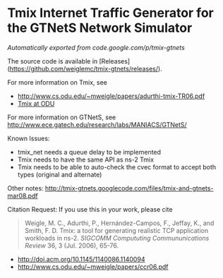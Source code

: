 # Tmix Internet Traffic Generator for the GTNetS Network Simulator
*Automatically exported from code.google.com/p/tmix-gtnets*

The source code is available in [Releases] (https://github.com/weiglemc/tmix-gtnets/releases/).


For more information on Tmix, see
  * http://www.cs.odu.edu/~mweigle/papers/adurthi-tmix-TR06.pdf
  * [Tmix at ODU](http://www.cs.odu.edu/~inets/Public/Tmix)

For more information on GTNetS, see http://www.ece.gatech.edu/research/labs/MANIACS/GTNetS/

Known Issues: 
 * tmix_net needs a queue delay to be implemented
 * Tmix needs to have the same API as ns-2 Tmix
 * Tmix needs to be able to auto-check the cvec format to accept both types (original and alternate)

Other notes: http://tmix-gtnets.googlecode.com/files/tmix-and-gtnets-mar08.pdf



Citation Request: If you use this in your work, please cite 

> Weigle, M. C., Adurthi, P., Hernández-Campos, F., Jeffay, K., and Smith, F. D. Tmix: a tool for generating 
>  realistic TCP application workloads in ns-2. *SIGCOMM Compututing Commununications Review* 36, 3 (Jul. 2006), 65-76. 
 * http://doi.acm.org/10.1145/1140086.1140094
 * http://www.cs.odu.edu/~mweigle/papers/ccr06.pdf
